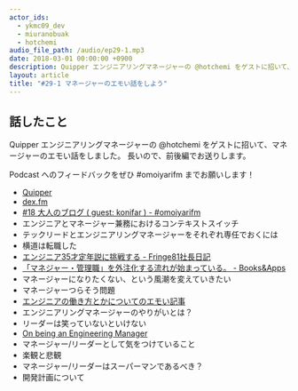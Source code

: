 ```yaml
---
actor_ids:
  - ykmc09_dev
  - miuranobuak
  - hotchemi
audio_file_path: /audio/ep29-1.mp3
date: 2018-03-01 00:00:00 +0900
description: Quipper エンジニアリングマネージャーの @hotchemi をゲストに招いて、マネージャーのエモい話をしました。
layout: article
title: "#29-1 マネージャーのエモい話をしよう"  
---
```


## 話したこと
Quipper エンジニアリングマネージャーの @hotchemi をゲストに招いて、マネージャーのエモい話をしました。
長いので、前後編でお送りします。

Podcast へのフィードバックをぜひ #omoiyarifm までお願いします！

- [Quipper](https://www.quipper.com/)
- [dex.fm ](http://dex.fm/)
- [#18 大人のブログ ( guest: konifar ) - #omoiyarifm](http://lean-agile.fm/episode/18)
- エンジニアとマネージャー兼務におけるコンテキストスイッチ
- テックリードとエンジニアリングマネージャーをそれぞれ専任でおくには
- 横道は転職した
- [エンジニア35才定年説に挑戦する - Fringe81社長日記](http://www.fringe81.com/blog/?p=1937 )
- [「マネジャー・管理職」を外注化する流れが始まっている。 - Books&Apps](https://blog.tinect.jp/?p=48425)
- マネージャーになりたくない、という風潮を変えていきたい
- マネージャーつらそう問題
- [エンジニアの働き方とかについてのエモい記事](http://keens.github.io/blog/2018/01/12/enjinianohatarakihoutokanitsuitenoemoikiji/)
- エンジニアリングマネージャーのやりがいとは？
- リーダーは笑っていないといけない
- [On being an Engineering Manager](https://ruiper.es/2018/01/15/on-being-an-engineering-manager/)
- マネージャー/リーダーとして気をつけていること
- 楽観と悲観
- マネージャー/リーダーはスーパーマンであるべき？
- 開発計画について
